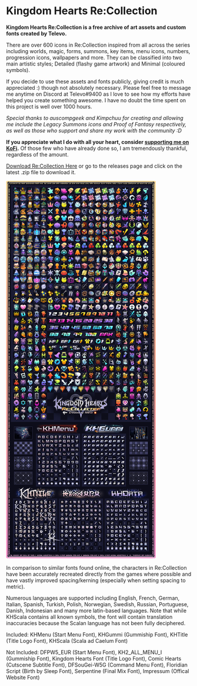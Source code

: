 # Kingdom Hearts Re:Collection

**Kingdom Hearts Re:Collection is a free archive of art assets and custom fonts created by Televo.** 

There are over 600 icons in Re:Collection inspired from all across the series including worlds, magic, forms, summons, key items, menu icons, numbers, progression icons, wallpapers and more. They can be classified into two main artistic styles; Detailed (flashy game artwork) and Minimal (coloured symbols).

If you decide to use these assets and fonts publicly, giving credit is much appreciated :) though not absolutely necessary. Please feel free to message me anytime on Discord at Televo#9400 as I love to see how my efforts have helped you create something awesome. I have no doubt the time spent on this project is well over 1000 hours.

*Special thanks to auscompgeek and Kimpchuu for creating and allowing me include the Legacy Summons icons and Proof of Fantasy respectively, as well as those who support and share my work with the community :D*

**If you appreciate what I do with all your heart, consider [supporting me on KoFi](https://ko-fi.com/televo).** Of those few who have already done so, I am tremendously thankful, regardless of the amount.

[Download Re:Collection Here](https://github.com/Televo/kingdom-hearts-recollection/releases/download/v4.0/Kingdom-Hearts-ReCollection.zip) or go to the releases page and click on the latest .zip file to download it.

![](Preview.png)

In comparison to similar fonts found online, the characters in Re:Collection have been accurately recreated directly from the games where possible and have vastly improved spacing/kerning (especially when setting spacing to metric).

Numerous languages are supported including English, French, German, Italian, Spanish, Turkish, Polish, Norwegian, Swedish, Russian, Portuguese, Danish, Indonesian and many more latin-based languages. Note that while KHScala contains all known symbols, the font will contain translation inaccuracies because the Scalan language has not been fully deciphered.

Included: KHMenu (Start Menu Font), KHGummi (Gummiship Font), KHTitle (Title Logo Font), KHScala (Scala ad Caelum Font)

Not Included: DFPW5_EUR (Start Menu Font), KH2_ALL_MENU_I (Gummiship Font), Kingdom Hearts Font (Title Logo Font), Comic Hearts (Cutscene Subtitle Font), DFSouGei-W5G (Command Menu Font), Floridian Script (Birth by Sleep Font), Serpentine (Final Mix Font), Impressum (Offical Website Font)
